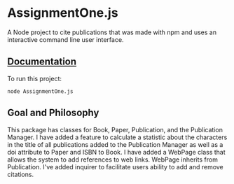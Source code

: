# AssignmentOne.js

A Node project to cite publications that was made with npm and uses an interactive command line user interface.

## [Documentation](#documentation)
To run this project:
```shell
node AssignmentOne.js
```
## Goal and Philosophy
This package has classes for Book, Paper, Publication, and the Publication Manager. I have added a feature to calculate a statistic about the characters in the title of all publications added to the Publication Manager as well as a doi attribute to Paper and ISBN to Book. I have added a WebPage class that allows the system to add references to web links. WebPage inherits from Publication. I've added inquirer to facilitate users ability to add and remove citations.
